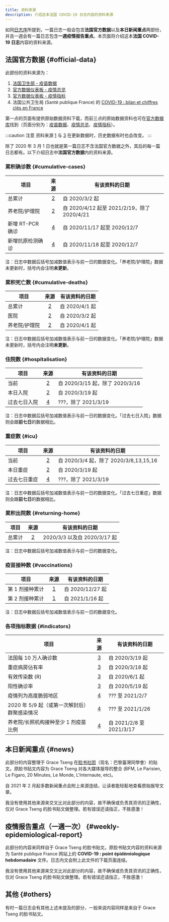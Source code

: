 ```yaml
---
title: 资料来源
description: 介绍这本法国 COVID-19 日志内容的资料来源
---
```


如同[日志序](/digest)所提到，一篇日志一般会包含**法国官方数据**以及**本日新闻重点**两部份，并且一週会有一篇日志包含**一週疫情报告重点**。本页面将介绍这本**法国 COVID-19 日志**内容的资料来源。

## 法国官方数据 {#official-data}

此部份的资料来源为：

1. [法国卫生部 - 疫苗数据][vac]
2. [官方数据仪表板 - 疫情总览][vue]
3. [官方数据仪表板 - 疫情指标][indic]
4. 法国公共卫生局 (Santé publique France) 的 [COVID-19 : bilan et chiffres clés en France][spf]

第一点的页面有提供原始数据资料下载，而前三点的原始数据资料也可在[官方数据库][ofcl]找到（页面分别为：[疫苗数据][ofcl_vac]、[疫情总览][ofcl_vue]、[疫情指标][ofcl_indic]）。

[vac]: <https://solidarites-sante.gouv.fr/grands-dossiers/vaccin-covid-19/article/le-tableau-de-bord-de-la-vaccination> (法国卫生部 - 疫苗数据)
[vue]: <https://dashboard.covid19.data.gouv.fr/vue-d-ensemble> (官方数据仪表板 - 疫情总览)
[indic]: <https://dashboard.covid19.data.gouv.fr/suivi-indicateurs> (官方数据仪表板 - 疫情指标)
[spf]: <https://www.santepubliquefrance.fr/dossiers/coronavirus-covid-19/coronavirus-chiffres-cles-et-evolution-de-la-covid-19-en-france-et-dans-le-monde> '法国公共卫生局 (Santé publique France)'

[ofcl]: <https://www.data.gouv.fr/fr/pages/donnees-coronavirus> (官方数据库)
[ofcl_vac]: <https://www.data.gouv.fr/fr/datasets/donnees-relatives-aux-personnes-vaccinees-contre-la-covid-19-1/> (官方数据库 - 疫苗数据)
[ofcl_vue]: <https://www.data.gouv.fr/en/datasets/donnees-relatives-a-lepidemie-de-covid-19-en-france-vue-densemble/> (官方数据库 - 疫情总览)
[ofcl_indic]: <https://www.data.gouv.fr/fr/datasets/indicateurs-de-suivi-de-lepidemie-de-covid-19/> (官方数据库 - 疫情指标)


:::caution 注意
资料来源 [1][vac] 与 [3][indic] 在更新数据时，历史数据有时也会改变。
:::

除了 2020 年 3 月 1 日也就是第一篇日志不含法国官方数据之外，其后的每一篇日志都有。以下介绍日志中**法国官方数据**内的资料来源。

### 累积确诊数 {#cumulative-cases}

项目|来源|有该资料的日期
---|:---:|---
总累计|[2][vue]|自 2020/3/2 起
养老院/护理院|[2][vue]|自 2020/4/12 起至 2021/2/19，除了 2020/4/21
新增 RT-PCR 确诊|[4][spf]|自 2020/11/17 起至 2020/12/7
新增抗原检测确诊|[4][spf]|自 2020/11/18 起至 2020/12/7

注：日志中数据后括号加减数值表示与前一日的数据变化。「养老院/护理院」数据未更新时，括号内会注明**未更新**。

### 累积死亡数 {#cumulative-deaths}

项目|来源|有该资料的日期
---|:---:|---
总累计|[2][vue]|自 2020/4/1 起
医院|[2][vue]|自 2020/3/2 起
养老院/护理院|[2][vue]|自 2020/4/1 起

注：日志中数据后括号加减数值表示与前一日的数据变化。「养老院/护理院」数据未更新时，括号内会注明**未更新**。

### 住院数 {#hospitalisation}

项目|来源|有该资料的日期
---|:---:|---
当前|[2][vue]|自 2020/3/15 起，除了 2020/3/16
本日入院|[2][vue]|自 2020/3/19 起
过去七日入院|[4][spf]|???，除了 2021/3/19 

注：日志中数据后括号加减数值表示与前一日的数据变化。「过去七日入院」数据则会跟**前七日**的数据相比。

### 重症数 {#icu}

项目|来源|有该资料的日期
---|:---:|---
当前|[2][vue]|自 2020/3/4 起，除了 2020/3/8,13,15,16
本日重症|[2][vue]|自 2020/3/19 起
过去七日重症|[4][spf]|???，除了 2021/3/19 

注：日志中数据后括号加减数值表示与前一日的数据变化。「过去七日重症」数据则会跟**前七日**的数据相比。

### 累积出院数 {#returning-home}

项目|来源|有该资料的日期
---|:---:|---
总累计|[2][vue]|2020/3/3 以及自 2020/3/17 起

注：日志中数据后括号加减数值表示与前一日的数据变化。

### 疫苗接种数 {#vaccinations}

项目|来源|有该资料的日期
---|:---:|---
第 1 剂接种累计|[1][vac]|自 2020/12/27 起
第 2 剂接种累计|[1][vac]|自 2021/1/16 起

注：日志中数据后括号加减数值表示与前一日的数据变化。

### 各项指标数据 {#indicators}

项目|来源|有该资料的日期
---|:---:|---
法国每 10 万人确诊数|[3][indic]|自 2020/3/19 起
重症病房佔有率|[3][indic]|自 2020/3/18 起
有效传染数 (R)|[3][indic]|自 2020/6/1 起
阳性确诊率|[3][indic]|自 2020/5/19 起
疫情列为高度脆弱地区|[4][spf]|??? 至 2021/2/7
2020 年 5/9 起（或第一次解封后）群聚感染情况|[4][spf]|??? 至 2021/1/26
养老院/长照机构接种至少 1 剂疫苗比例|[4][spf]|自 2021/2/8 至 2021/3/17

## 本日新闻重点 {#news}

此部分的内容整理于 Grace Tseng 在[脸书社团](https://www.facebook.com/groups/279746385504501)（现名：巴黎臺灣同學會）的贴文。原脸书贴文内容为 Grace Tseng 对各大媒体报导的整合 (BFM, Le Parisien, Le Figaro, 20 Minutes, Le Monde, L'Internaute, etc)。

自 2021 年 2 月起多数新闻重点会附上来源连结，让读者能轻鬆地查看原始报导文章。

<div className="comment_block">我没有使用其他来源来交叉比对此部分的内容，故不确保或负责其资讯的正确性，仅对 Grace Tseng 的脸书贴文做整理。若有错误还请指正，不胜感激！</div>


## 疫情报告重点（一週一次） {#weekly-epidemiological-report}

此部分的内容来同样自于 Grace Tseng 的脸书贴文。原脸书贴文内容的资料来源为 Santé publique France 网站上的 **COVID-19 : point épidémiologique hebdomadaire** 文件。日志内文会附上此文件的下载页面连结。

<div className="comment_block">我没有使用其他来源来交叉比对此部分的内容，故不确保或负责其资讯的正确性，仅对 Grace Tseng 的脸书贴文做整理。若有错误还请指正，不胜感激！</div>

## 其他 {#others}

有时一篇日志会有其他上述未提及的部分，一般来说内容同样是来自于 Grace Tseng 的脸书贴文。
